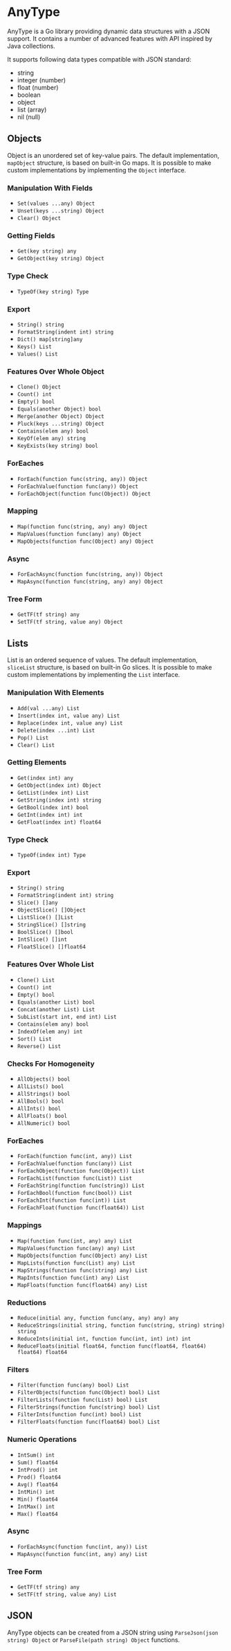 # AnyType

AnyType is a Go library providing dynamic data structures with a JSON support. It contains a number of advanced features with API inspired by Java collections.

It supports following data types compatible with JSON standard:
- string
- integer (number)
- float (number)
- boolean
- object
- list (array)
- nil (null)

## Objects

Object is an unordered set of key-value pairs. The default implementation, `mapObject` structure, is based on built-in Go maps. It is possible to make custom implementations by implementing the `Object` interface.

### Manipulation With Fields
- `Set(values ...any) Object`
- `Unset(keys ...string) Object`
- `Clear() Object`

### Getting Fields
- `Get(key string) any`
- `GetObject(key string) Object`

### Type Check
- `TypeOf(key string) Type`

### Export
- `String() string`
- `FormatString(indent int) string`
- `Dict() map[string]any`
- `Keys() List`
- `Values() List`

### Features Over Whole Object
- `Clone() Object`
- `Count() int`
- `Empty() bool`
- `Equals(another Object) bool`
- `Merge(another Object) Object`
- `Pluck(keys ...string) Object`
- `Contains(elem any) bool`
- `KeyOf(elem any) string`
- `KeyExists(key string) bool`

### ForEaches
- `ForEach(function func(string, any)) Object`
- `ForEachValue(function func(any)) Object`
- `ForEachObject(function func(Object)) Object`

### Mapping
- `Map(function func(string, any) any) Object`
- `MapValues(function func(any) any) Object`
- `MapObjects(function func(Object) any) Object`

### Async
- `ForEachAsync(function func(string, any)) Object`
- `MapAsync(function func(string, any) any) Object`

### Tree Form
- `GetTF(tf string) any`
- `SetTF(tf string, value any) Object`

## Lists

List is an ordered sequence of values. The default implementation, `sliceList` structure, is based on built-in Go slices. It is possible to make custom implementations by implementing the `List` interface.

### Manipulation With Elements
- `Add(val ...any) List`
- `Insert(index int, value any) List`
- `Replace(index int, value any) List`
- `Delete(index ...int) List`
- `Pop() List`
- `Clear() List`

### Getting Elements
- `Get(index int) any`
- `GetObject(index int) Object`
- `GetList(index int) List`
- `GetString(index int) string`
- `GetBool(index int) bool`
- `GetInt(index int) int`
- `GetFloat(index int) float64`

### Type Check
- `TypeOf(index int) Type`

### Export
- `String() string`
- `FormatString(indent int) string`
- `Slice() []any`
- `ObjectSlice() []Object`
- `ListSlice() []List`
- `StringSlice() []string`
- `BoolSlice() []bool`
- `IntSlice() []int`
- `FloatSlice() []float64`

### Features Over Whole List
- `Clone() List`
- `Count() int`
- `Empty() bool`
- `Equals(another List) bool`
- `Concat(another List) List`
- `SubList(start int, end int) List`
- `Contains(elem any) bool`
- `IndexOf(elem any) int`
- `Sort() List`
- `Reverse() List`

### Checks For Homogeneity
- `AllObjects() bool`
- `AllLists() bool`
- `AllStrings() bool`
- `AllBools() bool`
- `AllInts() bool`
- `AllFloats() bool`
- `AllNumeric() bool`

### ForEaches
- `ForEach(function func(int, any)) List`
- `ForEachValue(function func(any)) List`
- `ForEachObject(function func(Object)) List`
- `ForEachList(function func(List)) List`
- `ForEachString(function func(string)) List`
- `ForEachBool(function func(bool)) List`
- `ForEachInt(function func(int)) List`
- `ForEachFloat(function func(float64)) List`

### Mappings
- `Map(function func(int, any) any) List`
- `MapValues(function func(any) any) List`
- `MapObjects(function func(Object) any) List`
- `MapLists(function func(List) any) List`
- `MapStrings(function func(string) any) List`
- `MapInts(function func(int) any) List`
- `MapFloats(function func(float64) any) List`

### Reductions
- `Reduce(initial any, function func(any, any) any) any`
- `ReduceStrings(initial string, function func(string, string) string) string`
- `ReduceInts(initial int, function func(int, int) int) int`
- `ReduceFloats(initial float64, function func(float64, float64) float64) float64`

### Filters
- `Filter(function func(any) bool) List`
- `FilterObjects(function func(Object) bool) List`
- `FilterLists(function func(List) bool) List`
- `FilterStrings(function func(string) bool) List`
- `FilterInts(function func(int) bool) List`
- `FilterFloats(function func(float64) bool) List`

### Numeric Operations
- `IntSum() int`
- `Sum() float64`
- `IntProd() int`
- `Prod() float64`
- `Avg() float64`
- `IntMin() int`
- `Min() float64`
- `IntMax() int`
- `Max() float64`

### Async
- `ForEachAsync(function func(int, any)) List`
- `MapAsync(function func(int, any) any) List`

### Tree Form
- `GetTF(tf string) any`
- `SetTF(tf string, value any) List`

## JSON

AnyType objects can be created from a JSON string using `ParseJson(json string) Object` or `ParseFile(path string) Object` functions.

